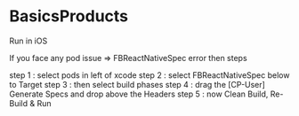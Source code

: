 # BasicsProducts


Run in iOS

If you face any pod issue
=> FBReactNativeSpec error
then steps

step 1 : select pods in left of xcode
step 2 : select FBReactNativeSpec below to Target
step 3 : then select build phases
step 4 : drag the [CP-User] Generate Specs and drop above the Headers
step 5 : now Clean Build, Re-Build & Run

